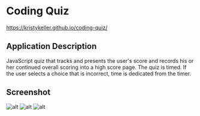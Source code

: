 # Coding Quiz
https://kristykeller.github.io/coding-quiz/

## Application Description 
JavaScript quiz that tracks and presents the user's score and records his or her continued overall scoring into a high score page. The quiz is timed. If the user selects a choice that is incorrect, time is dedicated from the timer.  

## Screenshot
![alt](https://drive.google.com/file/d/1EOQN2wj-0S_FfFV99MJ61md7KrcMA9WZ/view?usp=sharing.png) 
![alt](https://drive.google.com/file/d/1dPcRVZ9X21VJo65bdHDbAByjZYLxMRga/view?usp=sharing.png)
![alt](https://drive.google.com/file/d/1htnFapGGVl7Vjp9IJ8--O6ufACZq4BrV/view?usp=sharing.png)

